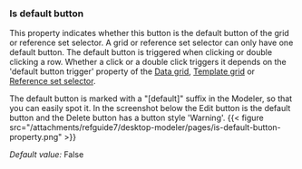 ### Is default button

This property indicates whether this button is the default button of the grid or reference set selector. A grid or reference set selector can only have one default button. The default button is triggered when clicking or double clicking a row. Whether a click or a double click triggers it depends on the 'default button trigger' property of the [Data grid](/refguide7/data-grid/), [Template grid](/refguide7/template-grid/) or [Reference set selector](/refguide7/reference-set-selector/).

<div class="alert alert-info">

The default button is marked with a "[default]" suffix in the Modeler, so that you can easily spot it. In the screenshot below the Edit button is the default button and the Delete button has a button style 'Warning'.
{{< figure src="/attachments/refguide7/desktop-modeler/pages/is-default-button-property.png" >}}

</div>

*Default value:* False
